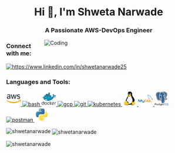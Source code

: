 <h1 align="center">Hi 👋, I'm Shweta Narwade</h1>
<h3 align="center">A Passionate AWS-DevOps Engineer</h3>
<img align="right" alt="Coding" width="400" src= "https://www.google.com/imgres?q=animated%20coding%20gif%20girl&imgurl=https%3A%2F%2Fwww.shutterstock.com%2Fimage-vector%2Fyoung-woman-writes-code-on-260nw-1731157933.jpg&imgrefurl=https%3A%2F%2Fwww.shutterstock.com%2Fimage-vector%2Fyoung-woman-writes-code-on-computer-1731157933&docid=Y1WSm6IRgTbT6M&tbnid=zcHXrsAhm3lANM&vet=12ahUKEwiluKu07
  -eGAxXiqFYBHWd2AGgQM3oECEwQAA..i&w=369&h=280&hcb=2&ved=2ahUKEwiluKu07-eGAxXiqFYBHWd2AGgQM3oECEwQAA">
<h3 align="left">Connect with me:</h3>
<p align="left">
<a href="https://linkedin.com/in/https://www.linkedin.com/in/shwetanarwade25" target="blank"><img align="center" src="https://raw.githubusercontent.com/rahuldkjain/github-profile-readme-generator/master/src/images/icons/Social/linked-in-alt.svg" alt="https://www.linkedin.com/in/shwetanarwade25" height="30" width="40" /></a>
</p>

<h3 align="left">Languages and Tools:</h3>
<p align="left"> <a href="https://aws.amazon.com" target="_blank" rel="noreferrer"> <img src="https://raw.githubusercontent.com/devicons/devicon/master/icons/amazonwebservices/amazonwebservices-original-wordmark.svg" alt="aws" width="40" height="40"/> </a> <a href="https://www.gnu.org/software/bash/" target="_blank" rel="noreferrer"> <img src="https://www.vectorlogo.zone/logos/gnu_bash/gnu_bash-icon.svg" alt="bash" width="40" height="40"/> </a> <a href="https://www.docker.com/" target="_blank" rel="noreferrer"> <img src="https://raw.githubusercontent.com/devicons/devicon/master/icons/docker/docker-original-wordmark.svg" alt="docker" width="40" height="40"/> </a> <a href="https://cloud.google.com" target="_blank" rel="noreferrer"> <img src="https://www.vectorlogo.zone/logos/google_cloud/google_cloud-icon.svg" alt="gcp" width="40" height="40"/> </a> <a href="https://git-scm.com/" target="_blank" rel="noreferrer"> <img src="https://www.vectorlogo.zone/logos/git-scm/git-scm-icon.svg" alt="git" width="40" height="40"/> </a> <a href="https://kubernetes.io" target="_blank" rel="noreferrer"> <img src="https://www.vectorlogo.zone/logos/kubernetes/kubernetes-icon.svg" alt="kubernetes" width="40" height="40"/> </a> <a href="https://www.linux.org/" target="_blank" rel="noreferrer"> <img src="https://raw.githubusercontent.com/devicons/devicon/master/icons/linux/linux-original.svg" alt="linux" width="40" height="40"/> </a> <a href="https://www.mysql.com/" target="_blank" rel="noreferrer"> <img src="https://raw.githubusercontent.com/devicons/devicon/master/icons/mysql/mysql-original-wordmark.svg" alt="mysql" width="40" height="40"/> </a> <a href="https://www.postgresql.org" target="_blank" rel="noreferrer"> <img src="https://raw.githubusercontent.com/devicons/devicon/master/icons/postgresql/postgresql-original-wordmark.svg" alt="postgresql" width="40" height="40"/> </a> <a href="https://postman.com" target="_blank" rel="noreferrer"> <img src="https://www.vectorlogo.zone/logos/getpostman/getpostman-icon.svg" alt="postman" width="40" height="40"/> </a> <a href="https://www.python.org" target="_blank" rel="noreferrer"> <img src="https://raw.githubusercontent.com/devicons/devicon/master/icons/python/python-original.svg" alt="python" width="40" height="40"/> </a> </p>

<p><img align="left" src="https://github-readme-stats.vercel.app/api/top-langs?username=shwetanarwade&show_icons=true&locale=en&layout=compact" alt="shwetanarwade" /></p>

<p>&nbsp;<img align="center" src="https://github-readme-stats.vercel.app/api?username=shwetanarwade&show_icons=true&locale=en" alt="shwetanarwade" /></p>

<p><img align="center" src="https://github-readme-streak-stats.herokuapp.com/?user=shwetanarwade&" alt="shwetanarwade" /></p>


